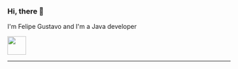 ### Hi, there 👋

I'm Felipe Gustavo and I'm a Java developer

<a href="https://www.linkedin.com/in/felipe-zmata/"><img src="https://download.logo.wine/logo/LinkedIn/LinkedIn-Logo.wine.png" style="width:42px;height:42px;"></a>

---------------

<!--


- 🔭 I’m currently working on Java
- 🌱 I’m currently learning ...
- 👯 I’m looking to collaborate on ...
- 🤔 I’m looking for help with ...
- 💬 Ask me about ...
- 📫 How to reach me: ...
- 😄 Pronouns: ...
- ⚡ Fun fact: ...
-->
